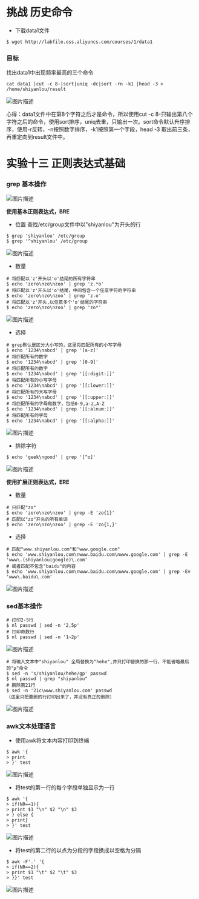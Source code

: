 # 挑战 历史命令 

* 下载data1文件

```
$ wget http://labfile.oss.aliyuncs.com/courses/1/data1
```

### 目标
找出data1中出现频率最高的三个命令  

```
cat data1 |cut -c 8-|sort|uniq -dc|sort -rn -k1 |head -3 > /home/shiyanlou/result
```

![图片描述](https://dn-simplecloud.shiyanlou.com/courses/uid1079828-20190528-1559058955770)

心得：data1文件中在第8个字符之后才是命令，所以使用cut -c 8-只输出第八个字符之后的命令，使用sort排序，uniq去重，只输出一次。sort命令默认升序排序，使用-r反转，-n按照数字排序，-k1按照第一个字段，head -3 取出前三条，再重定向到result文件中。

# 实验十三 正则表达式基础  

### grep 基本操作

![图片描述](https://dn-simplecloud.shiyanlou.com/courses/uid1079828-20190529-1559059636314)

 **使用基本正则表达式，BRE**   

* 位置
查找/etc/group文件中以"shiyanlou"为开头的行  

```
$ grep 'shiyanlou' /etc/group  
$ grep '^shiyanlou' /etc/group  
```

![图片描述](https://dn-simplecloud.shiyanlou.com/courses/uid1079828-20190529-1559059843217)  

* 数量  

```
# 将匹配以'z'开头以'o'结尾的所有字符串  
$ echo 'zero\nzo\nzoo' | grep 'z.*o'  
# 将匹配以'z'开头以'o'结尾，中间包含一个任意字符的字符串  
$ echo 'zero\nzo\nzoo' | grep 'z.o'  
# 将匹配以'z'开头,以任意多个'o'结尾的字符串  
$ echo 'zero\nzo\nzoo' | grep 'zo*'
```
![图片描述](https://dn-simplecloud.shiyanlou.com/courses/uid1079828-20190529-1559060001683)  

* 选择  

```
# grep默认是区分大小写的，这里将匹配所有的小写字母  
$ echo '1234\nabcd' | grep '[a-z]'  
# 将匹配所有的数字 
$ echo '1234\nabcd' | grep '[0-9]'  
# 将匹配所有的数字  
$ echo '1234\nabcd' | grep '[[:digit:]]'  
# 将匹配所有的小写字母  
$ echo '1234\nabcd' | grep '[[:lower:]]'  
# 将匹配所有的大写字母  
$ echo '1234\nabcd' | grep '[[:upper:]]'  
# 将匹配所有的字母和数字，包括0-9,a-z,A-Z  
$ echo '1234\nabcd' | grep '[[:alnum:]]'  
# 将匹配所有的字母  
$ echo '1234\nabcd' | grep '[[:alpha:]]'  
```
![图片描述](https://dn-simplecloud.shiyanlou.com/courses/uid1079828-20190529-1559060211968)

* 排除字符

```
$ echo 'geek\ngood' | grep '[^o]'
```
![图片描述](https://dn-simplecloud.shiyanlou.com/courses/uid1079828-20190529-1559060334522)  

 **使用扩展正则表达式，ERE** 

* 数量  

```
# 只匹配"zo"  
$ echo 'zero\nzo\nzoo' | grep -E 'zo{1}'  
# 匹配以"zo"开头的所有单词  
$ echo 'zero\nzo\nzoo' | grep -E 'zo{1,}'  
```

* 选择  

```
# 匹配"www.shiyanlou.com"和"www.google.com"  
$ echo 'www.shiyanlou.com\nwww.baidu.com\nwww.google.com' | grep -E 'www\.(shiyanlou|google)\.com'  
# 或者匹配不包含"baidu"的内容  
$ echo 'www.shiyanlou.com\nwww.baidu.com\nwww.google.com' | grep -Ev 'www\.baidu\.com'
```
![图片描述](https://dn-simplecloud.shiyanlou.com/courses/uid1079828-20190529-1559060605242)  

### sed基本操作  

```
# 打印2-5行
$ nl passwd | sed -n '2,5p'
# 打印奇数行
$ nl passwd | sed -n '1~2p'
```
![图片描述](https://dn-simplecloud.shiyanlou.com/courses/uid1079828-20190529-1559060794410)  


```
# 将输入文本中"shiyanlou" 全局替换为"hehe",并只打印替换的那一行，不能省略最后的"p"命令
$ sed -n 's/shiyanlou/hehe/gp' passwd  
$ nl passwd | grep "shiyanlou"  
# 删除第21行  
$ sed -n '21c\www.shiyanlou.com' passwd
（这里只把要删的行打印出来了，并没有真正的删除）
```
![图片描述](https://dn-simplecloud.shiyanlou.com/courses/uid1079828-20190529-1559061011915)  

### awk文本处理语言

* 使用awk将文本内容打印到终端

```
$ awk '{
> print
> }' test
```
![图片描述](https://dn-simplecloud.shiyanlou.com/courses/uid1079828-20190529-1559061298896)

* 将test的第一行的每个字段单独显示为一行  

```
$ awk '{
> if(NR==1){
> print $1 "\n" $2 "\n" $3
> } else {
> print}
> }' test
```
![图片描述](https://dn-simplecloud.shiyanlou.com/courses/uid1079828-20190529-1559061428209)

* 将test的第二行的以点为分段的字段换成以空格为分隔 


```
$ awk -F'.' '{
> if(NR==2){
> print $1 "\t" $2 "\t" $3
> }}' test
```
![图片描述](https://dn-simplecloud.shiyanlou.com/courses/uid1079828-20190529-1559061540168)

